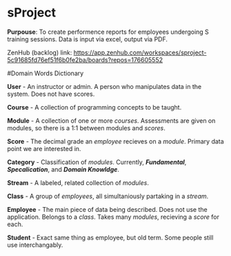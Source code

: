 # sProject
**Purpouse**: To create performence reports for employees undergoing S training sessions. Data is input via excel, output via PDF. 

ZenHub (backlog) link: https://app.zenhub.com/workspaces/sproject-5c91685fd76ef51f6b0fe2ba/boards?repos=176605552

#Domain Words Dictionary

**User** - An instructor or admin. A person who manipulates data in the system. Does not have scores.

**Course** - A collection of programming concepts to be taught.

**Module** - A collection of one or more *courses*. Assessments are given on modules, so there is a 1:1 between modules and *scores*.

**Score** - The decimal grade an *employee* recieves on a *module*. Primary data point we are interested in.

**Category** - Classification of *modules*. Currently, **_Fundamental_**, **_Specalication_**, and **_Domain Knowldge_**.

**Stream** - A labeled, related collection of *modules*.

**Class** - A group of *employees*, all simultaniously partaking in a *stream*.

**Employee** - The main piece of data being described. Does not use the application. Belongs to a *class*. Takes many *modules*, recieving a *score* for each.

**Student** - Exact same thing as employee, but old term. Some people still use interchangably.







